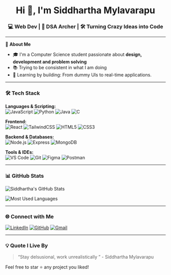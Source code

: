 <h1 align="center">Hi 👋, I'm Siddhartha Mylavarapu</h1>
<h3 align="center">💻 Web Dev | 🏹 DSA Archer | 🛠️ Turning Crazy Ideas into Code</h3>

---

🌟 **About Me**  
- 🎓 I'm a Computer Science student passionate about **design, development and problem solving**    
- 📚 Trying to be consistent in what I am doing  
- 🚀 Learning by building: From dummy UIs to real-time applications.  

---

### 🛠 Tech Stack

**Languages & Scripting:**  
![JavaScript](https://img.shields.io/badge/-JavaScript-black?style=flat&logo=javascript)
![Python](https://img.shields.io/badge/-Python-black?style=flat&logo=python)
![Java](https://img.shields.io/badge/-Java-black?style=flat&logo=java)
![C](https://img.shields.io/badge/-C-black?style=flat&logo=c)

**Frontend:**  
![React](https://img.shields.io/badge/-React-black?style=flat&logo=react)
![TailwindCSS](https://img.shields.io/badge/-TailwindCSS-black?style=flat&logo=tailwind-css)
![HTML5](https://img.shields.io/badge/-HTML5-black?style=flat&logo=html5)
![CSS3](https://img.shields.io/badge/-CSS3-black?style=flat&logo=css3)

**Backend & Databases:**  
![Node.js](https://img.shields.io/badge/-Node.js-black?style=flat&logo=node.js)
![Express](https://img.shields.io/badge/-Express-black?style=flat&logo=express)
![MongoDB](https://img.shields.io/badge/-MongoDB-black?style=flat&logo=mongodb)

**Tools & IDEs:**  
![VS Code](https://img.shields.io/badge/-VS%20Code-black?style=flat&logo=visual-studio-code)
![Git](https://img.shields.io/badge/-Git-black?style=flat&logo=git)
![Figma](https://img.shields.io/badge/-Figma-black?style=flat&logo=figma)
![Postman](https://img.shields.io/badge/-Postman-black?style=flat&logo=postman)

---

### 📊 GitHub Stats

![Siddhartha's GitHub Stats](https://github-readme-stats.vercel.app/api?username=siddu0426&show_icons=true&theme=radical)

![Most Used Languages](https://github-readme-stats.vercel.app/api/top-langs/?username=siddu0426&layout=compact&theme=radical)

---

### 🌐 Connect with Me

[![LinkedIn](https://img.shields.io/badge/LinkedIn-0077B5?style=for-the-badge&logo=linkedin)](https://linkedin.com/in/siddhartha-mylavarapu)
[![GitHub](https://img.shields.io/badge/GitHub-100000?style=for-the-badge&logo=github)](https://github.com/siddu0426)
[![Gmail](https://img.shields.io/badge/Gmail-D14836?style=for-the-badge&logo=gmail)](mailto:msvssiddhartha@gmail.com)

---

### 💡 Quote I Live By
> “Stay delsusional, work unrealistically ” - Siddhartha Mylavarapu

Feel free to star ⭐ any project you liked!
